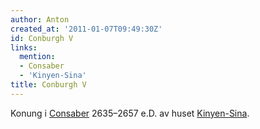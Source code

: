 ```yaml
---
author: Anton
created_at: '2011-01-07T09:49:30Z'
id: Conburgh V
links:
  mention:
  - Consaber
  - 'Kinyen-Sina'
title: Conburgh V
---
```


Konung i [Consaber] 2635–2657 e.D. av huset [Kinyen-Sina].

  [Consaber]: Consaber
  [Kinyen-Sina]: Kinyen-Sina
